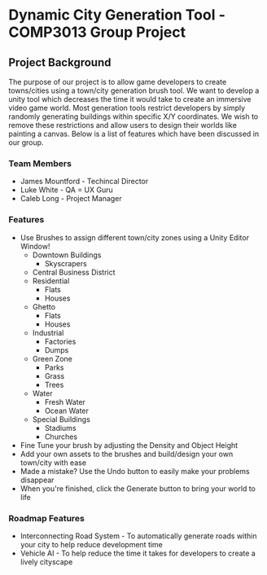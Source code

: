 # Dynamic City Generation Tool - COMP3013 Group Project

## Project Background
The purpose of our project is to allow game developers to create towns/cities using a town/city generation brush tool. We want to develop a unity tool which decreases the time it would take to create an immersive video game world. Most generation tools restrict developers by simply randomly generating buildings within specific X/Y coordinates. We wish to remove these restrictions and allow users to design their worlds like painting a canvas. Below is a list of features which have been discussed in our group.

### Team Members
 * James Mountford - Techincal Director
 * Luke White - QA = UX Guru
 * Caleb Long - Project Manager

### Features
* Use Brushes to assign different town/city zones using a Unity Editor Window!
  * Downtown Buildings
    * Skyscrapers
  * Central Business District
  * Residential
    * Flats
    * Houses
  * Ghetto
    * Flats
    * Houses
  * Industrial
    * Factories
    * Dumps
  * Green Zone
    * Parks
    * Grass
    * Trees
  * Water
    * Fresh Water
    * Ocean Water
  * Special Buildings
    * Stadiums
    * Churches
* Fine Tune your brush by adjusting the Density and Object Height
* Add your own assets to the brushes and build/design your own town/city with ease
* Made a mistake? Use the Undo button to easily make your problems disappear
* When you're finished, click the Generate button to bring your world to life

### Roadmap Features
* Interconnecting Road System - To automatically generate roads within your city to help reduce development time
* Vehicle AI - To help reduce the time it takes for developers to create a lively cityscape


